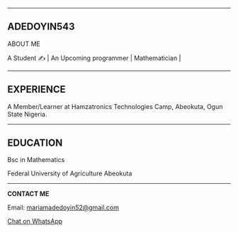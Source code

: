 ___________________________________________________________________________________________________________________________________________________________________________________
**ADEDOYIN543**
-----------------------------------------------------------------------------------------------------------------------------------------------------------------------------------
ABOUT ME

A Student ✍ | An Upcoming programmer | Mathematician | 
___________________________________________________________________________________________________________________________________________________________________________________
**EXPERIENCE**
-----------------------------------------------------------------------------------------------------------------------------------------------------------------------------------
A Member/Learner at Hamzatronics Technologies Camp, Abeokuta, Ogun State Nigeria.
___________________________________________________________________________________________________________________________________________________________________________________
**EDUCATION**
-----------------------------------------------------------------------------------------------------------------------------------------------------------------------------------
Bsc in Mathematics

Federal University of Agriculture Abeokuta 
________________________________________________________________________________________________________________________________________________________________________________
**CONTACT ME**

<p>Email: <a href="mailto:mariamadedoyin52@gmail.com">mariamadedoyin52@gmail.com</a><p/>
  
<a href="https://wa.me/2349043299874" target="_blank">
  <i class="fab fa-whatsapp"></i> Chat on WhatsApp
</a>

